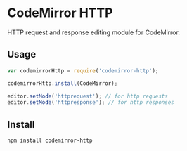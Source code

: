 # CodeMirror HTTP

HTTP request and response editing module for CodeMirror.

## Usage

```js
var codemirrorHttp = require('codemirror-http');

codemirrorHttp.install(CodeMirror);

editor.setMode('httprequest'); // for http requests
editor.setMode('httpresponse'); // for http responses
```

## Install

	npm install codemirror-http
